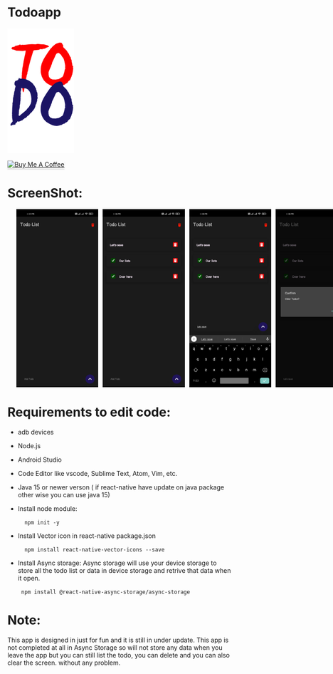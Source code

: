# Todoapp
![Todo App](unused_image.png)

<a href="https://www.buymeacoffee.com/WraSinMeliodas" target="_blank"><img src="https://www.buymeacoffee.com/assets/img/custom_images/orange_img.png" alt="Buy Me A Coffee" style="height: 41px !important;width: 174px !important;box-shadow: 0px 3px 2px 0px rgba(190, 190, 190, 0.5) !important;-webkit-box-shadow: 0px 3px 2px 0px rgba(190, 190, 190, 0.5) !important;" ></a>

# ScreenShot:

<div style="display:flex; justify-content: space-between;">
<img src="app screen shot/Screenshot_2021-11-23-23-37-39-925_com.todoapp.jpg" alt="capture 1" style="width:200px; height:400px; float: left; margin-left:20px;">
<img src="app screen shot/Screenshot_2021-11-23-23-38-24-156_com.todoapp.jpg" alt="capture 1" style="width:200px; height:400px; float: left; margin-left:10px;">
<img src="app screen shot/Screenshot_2021-11-23-23-38-37-181_com.todoapp.jpg" alt="capture 1" style="width:200px; height:400px; float: left; margin-left:10px;">
<img src="app screen shot/Screenshot_2021-11-23-23-38-47-495_com.todoapp.jpg" alt="capture 1" style="width:200px; height:400px; float: left; margin-left:10px;">
</div>

# Requirements to edit code:

- adb devices
- Node.js
- Android Studio
- Code Editor like vscode, Sublime Text, Atom, Vim, etc.
- Java 15 or newer verson ( if react-native have update on java package other wise you can use java 15)

- Install node module:

        npm init -y

- Install Vector icon in react-native package.json

        npm install react-native-vector-icons --save
  
-  Install Async storage:
Async storage will use your device storage to store all the todo list or data in device storage and retrive that data when it open.

        npm install @react-native-async-storage/async-storage
        
# Note:
This app is designed in just for fun and it is still in under update. This app is not completed at all in Async Storage so will not store any data when you leave the app but you can still list the todo, you can delete and you can also clear the screen. without any problem.
